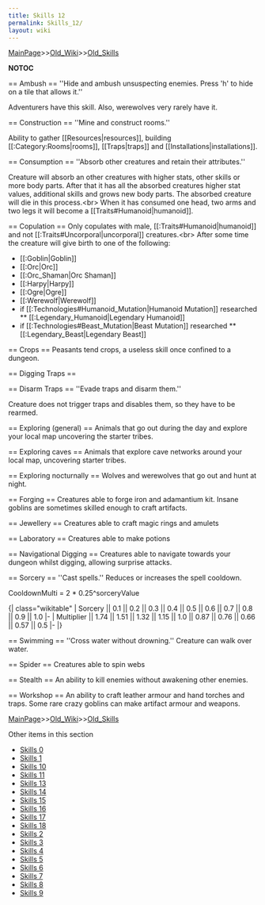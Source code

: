 ```yaml
---
title: Skills 12
permalink: Skills_12/
layout: wiki
---
```


[MainPage](/keeperrl_wiki/ "wikilink")>>[Old_Wiki](/keeperrl_wiki/Old_Wiki "wikilink")>>[Old_Skills](/keeperrl_wiki/Old_Skills "wikilink")

__NOTOC__

== Ambush ==
''Hide and ambush unsuspecting enemies. Press 'h' to hide on a tile that allows it.''

Adventurers have this skill. Also, werewolves very rarely have it.

== Construction ==
''Mine and construct rooms.''

Ability to gather [[Resources|resources]], building [[:Category:Rooms|rooms]], [[Traps|traps]] and [[Installations|installations]].

== Consumption ==
''Absorb other creatures and retain their attributes.''

Creature will absorb an other creatures with higher stats, other skills or more body parts. 
After that it has all the absorbed creatures higher stat values, additional skills and grows new body parts.
The absorbed creature will die in this process.&lt;br&gt;
When it has consumed one head, two arms and two legs it will become a [[Traits#Humanoid|humanoid]].

== Copulation ==
Only copulates with male, [[:Traits#Humanoid|humanoid]] and not [[:Traits#Uncorporal|uncorporal]] creatures.&lt;br&gt;
After some time the creature will give birth to one of the following:
* [[:Goblin|Goblin]]
* [[:Orc|Orc]]
* [[:Orc_Shaman|Orc Shaman]]
* [[:Harpy|Harpy]]
* [[:Ogre|Ogre]]
* [[:Werewolf|Werewolf]]
* if [[:Technologies#Humanoid_Mutation|Humanoid Mutation]] researched
** [[:Legendary_Humanoid|Legendary Humanoid]]
* if [[:Technologies#Beast_Mutation|Beast Mutation]] researched
** [[:Legendary_Beast|Legendary Beast]]

== Crops ==
Peasants tend crops, a useless skill once confined to a dungeon.

== Digging Traps ==

== Disarm Traps ==
''Evade traps and disarm them.''

Creature does not trigger traps and disables them, so they have to be rearmed.

== Exploring (general) ==
Animals that go out during the day and explore your local map uncovering the starter tribes.

== Exploring caves ==
Animals that explore cave networks around your local map, uncovering starter tribes.

== Exploring nocturnally ==
Wolves and werewolves that go out and hunt at night.

== Forging ==
Creatures able to forge iron and adamantium kit. Insane goblins are sometimes skilled enough to craft artifacts.

== Jewellery ==
Creatures able to craft magic rings and amulets

== Laboratory ==
Creatures able to make potions

== Navigational Digging ==
Creatures able to navigate towards your dungeon whilst digging, allowing surprise attacks.

== Sorcery ==
''Cast spells.''
Reduces or increases the spell cooldown.

CooldownMulti = 2 * 0.25^sorceryValue

{| class=&quot;wikitable&quot;
| Sorcery || 0.1 || 0.2 || 0.3 || 0.4 || 0.5 || 0.6 || 0.7 || 0.8 || 0.9 || 1.0
|-
| Multiplier || 1.74 || 1.51 || 1.32 || 1.15 || 1.0 || 0.87 || 0.76 || 0.66 || 0.57 || 0.5
|-
|}

== Swimming ==
''Cross water without drowning.''
Creature can walk over water.

== Spider ==
Creatures able to spin webs

== Stealth ==
An ability to kill enemies without awakening other enemies.

== Workshop ==
An ability to craft leather armour and hand torches and traps. Some rare crazy goblins can make artifact armour and weapons.

[MainPage](/keeperrl_wiki/ "wikilink")>>[Old_Wiki](/keeperrl_wiki/Old_Wiki "wikilink")>>[Old_Skills](/keeperrl_wiki/Old_Skills "wikilink")

Other items in this section
-    [Skills 0](/keeperrl_wiki/Skills_0 "wikilink")
-    [Skills 1](/keeperrl_wiki/Skills_1 "wikilink")
-    [Skills 10](/keeperrl_wiki/Skills_10 "wikilink")
-    [Skills 11](/keeperrl_wiki/Skills_11 "wikilink")
-    [Skills 13](/keeperrl_wiki/Skills_13 "wikilink")
-    [Skills 14](/keeperrl_wiki/Skills_14 "wikilink")
-    [Skills 15](/keeperrl_wiki/Skills_15 "wikilink")
-    [Skills 16](/keeperrl_wiki/Skills_16 "wikilink")
-    [Skills 17](/keeperrl_wiki/Skills_17 "wikilink")
-    [Skills 18](/keeperrl_wiki/Skills_18 "wikilink")
-    [Skills 2](/keeperrl_wiki/Skills_2 "wikilink")
-    [Skills 3](/keeperrl_wiki/Skills_3 "wikilink")
-    [Skills 4](/keeperrl_wiki/Skills_4 "wikilink")
-    [Skills 5](/keeperrl_wiki/Skills_5 "wikilink")
-    [Skills 6](/keeperrl_wiki/Skills_6 "wikilink")
-    [Skills 7](/keeperrl_wiki/Skills_7 "wikilink")
-    [Skills 8](/keeperrl_wiki/Skills_8 "wikilink")
-    [Skills 9](/keeperrl_wiki/Skills_9 "wikilink")
